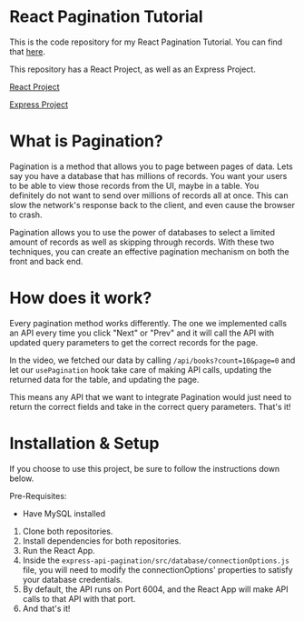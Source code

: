 # React Pagination Tutorial

This is the code repository for my React Pagination Tutorial. You can find that [here](https://youtu.be/EfgsPyoaHR8).

This repository has a React Project, as well as an Express Project.

[React Project](/react-pagination)

[Express Project](/express-api-pagination)

# What is Pagination?

Pagination is a method that allows you to page between pages of data. Lets say you have a database that has millions of records. You want your users to be able to view those records from the UI, maybe in a table. You definitely do not want to send over millions of records all at once. This can slow the network's response back to the client, and even cause the browser to crash.

Pagination allows you to use the power of databases to select a limited amount of records as well as skipping through records. With these two techniques, you can create an effective pagination mechanism on both the front and back end.

# How does it work?

Every pagination method works differently. The one we implemented calls an API every time you click "Next" or "Prev" and it will call the API with updated query parameters to get the correct records for the page.

In the video, we fetched our data by calling `/api/books?count=10&page=0` and let our `usePagination` hook take care of making API calls, updating the returned data for the table, and updating the page.

This means any API that we want to integrate Pagination would just need to return the correct fields and take in the correct query parameters. That's it!

# Installation & Setup

If you choose to use this project, be sure to follow the instructions down below.

Pre-Requisites:

- Have MySQL installed

1. Clone both repositories.
2. Install dependencies for both repositories.
3. Run the React App.
4. Inside the `express-api-pagination/src/database/connectionOptions.js` file, you will need to modify the connectionOptions' properties to satisfy your database credentials.
5. By default, the API runs on Port 6004, and the React App will make API calls to that API with that port.
6. And that's it!
